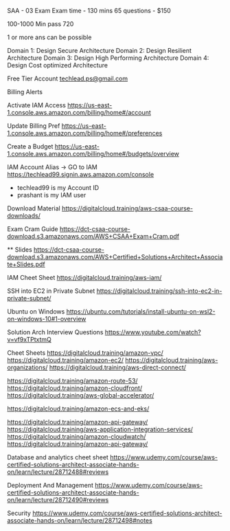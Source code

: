 SAA - 03 Exam
Exam time - 130 mins
65 questions - $150

100-1000
Min pass 720

1 or more ans can be possible

Domain 1: Design Secure Architecture
Domain 2: Design Resilient Architecture
Domain 3: Design High Performing Architecture
Domain 4: Design Cost optimized Architecture


Free Tier Account
techlead.ps@gmail.com

Billing Alerts

Activate IAM Access
https://us-east-1.console.aws.amazon.com/billing/home#/account

Update Billing Pref
https://us-east-1.console.aws.amazon.com/billing/home#/preferences

Create a Budget
https://us-east-1.console.aws.amazon.com/billing/home#/budgets/overview


IAM Account Alias -> GO to IAM
https://techlead99.signin.aws.amazon.com/console

* techlead99 is my Account ID
* prashant is my IAM user 

Download Material
https://digitalcloud.training/aws-csaa-course-downloads/

Exam Cram Guide
https://dct-csaa-course-download.s3.amazonaws.com/AWS+CSAA+Exam+Cram.pdf

** Slides
https://dct-csaa-course-download.s3.amazonaws.com/AWS+Certified+Solutions+Architect+Associate+Slides.pdf


IAM Cheet Sheet
https://digitalcloud.training/aws-iam/

SSH into EC2 in Private Subnet
https://digitalcloud.training/ssh-into-ec2-in-private-subnet/



Ubuntu on Windows
https://ubuntu.com/tutorials/install-ubuntu-on-wsl2-on-windows-10#1-overview

Solution Arch Interview Questions
https://www.youtube.com/watch?v=vf9xTPtxtmQ

Cheet Sheets
https://digitalcloud.training/amazon-vpc/
https://digitalcloud.training/amazon-ec2/
https://digitalcloud.training/aws-organizations/
https://digitalcloud.training/aws-direct-connect/

https://digitalcloud.training/amazon-route-53/
https://digitalcloud.training/amazon-cloudfront/
https://digitalcloud.training/aws-global-accelerator/

https://digitalcloud.training/amazon-ecs-and-eks/


https://digitalcloud.training/amazon-api-gateway/
https://digitalcloud.training/aws-application-integration-services/
https://digitalcloud.training/amazon-cloudwatch/
https://digitalcloud.training/amazon-api-gateway/

Database and analytics cheet sheet
https://www.udemy.com/course/aws-certified-solutions-architect-associate-hands-on/learn/lecture/28712488#reviews


Deployment And Management
https://www.udemy.com/course/aws-certified-solutions-architect-associate-hands-on/learn/lecture/28712490#reviews

Security
https://www.udemy.com/course/aws-certified-solutions-architect-associate-hands-on/learn/lecture/28712498#notes